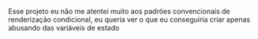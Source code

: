 Esse projeto eu não me atentei muito aos padrões convencionais de renderização condicional, eu queria ver o que eu conseguiria criar apenas abusando das variáveis de estado

